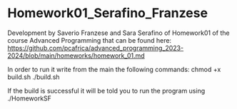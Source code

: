 # Homework01_Serafino_Franzese

Development by Saverio Franzese and Sara Serafino of Homework01 of the course Advanced Programming that can be found here: https://github.com/pcafrica/advanced_programming_2023-2024/blob/main/homeworks/homework_01.md

In order to run it write from the main the following commands:
chmod +x build.sh
./build.sh

If the build is successful it will be told you to run the program using ./HomeworkSF
